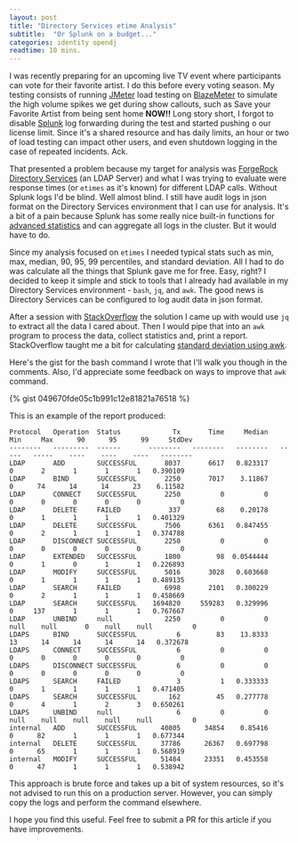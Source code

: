 ```yaml
---
layout: post
title: "Directory Services etime Analysis"
subtitle:  "Or Splunk on a budget..."
categories: identity opendj
readtime: 10 mins.
---
```

I was recently preparing for an upcoming live TV event where participants can vote for their favorite artist. I do this before every voting season. My testing consists of running [JMeter] load testing on [BlazeMeter] to simulate the high volume spikes we get during show callouts, such as Save your Favorite Artist from being sent home **NOW!!** Long story short, I forgot to disable [Splunk] log forwarding during the test and started pushing o our license limit. Since it's a shared resource and has daily limits, an hour or two of load testing can impact other users, and even shutdown logging in the case of repeated incidents. Ack.

That presented a problem because my target for analysis was [ForgeRock Directory Services] (an LDAP Server) and what I was trying to evaluate were response times (or `etimes` as it's known) for different LDAP calls. Without Splunk logs I'd be blind. Well almost blind. I still have audit logs in json format on the Directory Services environment that I can use for analysis. It's a bit of a pain because Splunk has some really nice built-in functions for [advanced statistics] and can aggregate all logs in the cluster. But it would have to do.

Since my analysis focused on `etimes` I needed typical stats such as min, max, median, 90, 95, 99 percentiles, and standard deviation. All I had to do was calculate all the things that Splunk gave me for free. Easy, right? I decided to keep it simple and stick to tools that I already had available in my Directory Services environment - `bash`, `jq`, and `awk`. The good news is Directory Services can be configured to log audit data in json format.

After a session with [StackOverflow] the solution I came up with would use `jq` to extract all the data I cared about. Then I would pipe that into an `awk` program to process the data, collect statistics and, print a report. StackOverflow taught me a bit for calculating [standard deviation using awk]. 

Here's the gist for the bash command I wrote that I'll walk you though in the comments. Also, I'd appreciate some feedback on ways to improve that `awk` command. 

{% gist 049670fde05c1b991c12e81821a76518 %}

This is an example of the report produced:

~~~~~~
Protocol   Operation  Status             Tx       Time     Median     Min     Max      90      95      99     StdDev
--------   ---------  ------       --------   --------   --------   -----   -----    ----    ----    ----   --------
LDAP       ADD        SUCCESSFUL       8037       6617   0.823317       0       2       1       1       1   0.390109
LDAP       BIND       SUCCESSFUL       2250       7017    3.11867       0      74      14      14      23    6.11582
LDAP       CONNECT    SUCCESSFUL       2250          0          0       0       0       0       0       0          0
LDAP       DELETE     FAILED            337         68    0.20178       0       1       1       1       1   0.401329
LDAP       DELETE     SUCCESSFUL       7506       6361   0.847455       0       2       1       1       1   0.374788
LDAP       DISCONNECT SUCCESSFUL       2250          0          0       0       0       0       0       0          0
LDAP       EXTENDED   SUCCESSFUL       1800         98  0.0544444       0       1       0       1       1   0.226893
LDAP       MODIFY     SUCCESSFUL       5016       3028   0.603668       0       1       1       1       1   0.489135
LDAP       SEARCH     FAILED           6998       2101   0.300229       0       2       1       1       1   0.458669
LDAP       SEARCH     SUCCESSFUL    1694820     559283   0.329996       0     137       1       1       1   0.767667
LDAP       UNBIND     null             2250          0          0    null    null       0    null    null          0
LDAPS      BIND       SUCCESSFUL          6         83    13.8333      13      14      14      14      14   0.372678
LDAPS      CONNECT    SUCCESSFUL          6          0          0       0       0       0       0       0          0
LDAPS      DISCONNECT SUCCESSFUL          6          0          0       0       0       0       0       0          0
LDAPS      SEARCH     FAILED              3          1   0.333333       0       1       1       1       1   0.471405
LDAPS      SEARCH     SUCCESSFUL        162         45   0.277778       0       4       1       2       3   0.650261
LDAPS      UNBIND     null                6          0          0    null    null    null    null    null          0
internal   ADD        SUCCESSFUL      40805      34854    0.85416       0      82       1       1       1   0.677344
internal   DELETE     SUCCESSFUL      37786      26367   0.697798       0      65       1       1       1   0.568919
internal   MODIFY     SUCCESSFUL      51484      23351   0.453558       0      47       1       1       1   0.538942
~~~~~~

This approach is brute force and takes up a bit of system resources, so it's not advised to run this on a production server. However, you can simply copy the logs and perform the command elsewhere.

I hope you find this useful. Feel free to submit a PR for this article if you have improvements.

[BlazeMeter]: https://www.blazemeter.com
[JMeter]: https://jmeter.apache.org/
[Splunk]: https://www.splunk.com
[ForgeRock Directory Services]: https://www.forgerock.com/platform/directory-services
[advanced statistics]: https://docs.splunk.com/Documentation/SplunkCloud/8.0.2001/Search/Aboutadvancedstatistics
[StackOverflow]: https://www.stackoverflow.com
[standard deviation using awk]:  https://stackoverflow.com/questions/15101343/standard-deviation-of-an-arbitrary-number-of-numbers-using-bc-or-other-standard
